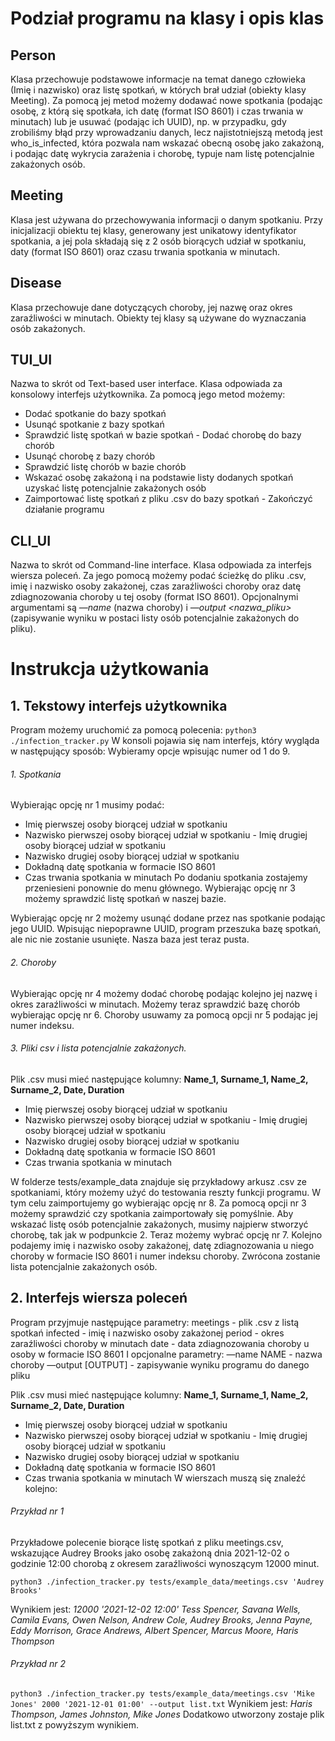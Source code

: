 # Podział programu na klasy i opis klas

## Person

Klasa przechowuje podstawowe informacje na temat danego człowieka (Imię i nazwisko) oraz listę spotkań, w których brał udział (obiekty klasy Meeting). Za pomocą jej metod możemy dodawać nowe spotkania (podając osobę, z którą się spotkała, ich datę (format ISO 8601) i czas trwania w minutach) lub je usuwać (podając ich UUID), np. w przypadku, gdy zrobiliśmy błąd przy wprowadzaniu danych, lecz najistotniejszą metodą jest who_is_infected, która pozwala nam wskazać obecną osobę jako zakażoną, i podając datę wykrycia zarażenia i chorobę, typuje nam listę potencjalnie zakażonych osób.

## Meeting

Klasa jest używana do przechowywania informacji o danym spotkaniu. Przy inicjalizacji obiektu tej klasy, generowany jest unikatowy identyfikator spotkania, a jej pola składają się z 2 osób biorących udział w spotkaniu, daty (format ISO 8601) oraz czasu trwania spotkania w minutach.

## Disease

Klasa przechowuje dane dotyczących choroby, jej nazwę oraz okres zaraźliwości w minutach. Obiekty tej klasy są używane do wyznaczania osób zakażonych.

## TUI_UI

Nazwa to skrót od Text-based user interface. Klasa odpowiada za konsolowy interfejs użytkownika. Za pomocą jego metod możemy:

- Dodać spotkanie do bazy spotkań
- Usunąć spotkanie z bazy spotkań
- Sprawdzić listę spotkań w bazie spotkań - Dodać chorobę do bazy chorób
- Usunąć chorobę z bazy chorób
- Sprawdzić listę chorób w bazie chorób
- Wskazać osobę zakażoną i na podstawie listy dodanych spotkań uzyskać listę potencjalnie zakażonych osób
- Zaimportować listę spotkań z pliku .csv do bazy spotkań - Zakończyć działanie programu

## CLI_UI

Nazwa to skrót od Command-line interface. Klasa odpowiada za interfejs wiersza poleceń. Za jego pomocą możemy podać ścieżkę do pliku .csv, imię i nazwisko osoby zakażonej, czas zaraźliwości choroby oraz datę zdiagnozowania choroby u tej osoby (format ISO 8601). Opcjonalnymi argumentami są _—name_ (nazwa choroby) i _—output <nazwa_pliku>_ (zapisywanie wyniku w postaci listy osób potencjalnie zakażonych do pliku).

# Instrukcja użytkowania

## 1. Tekstowy interfejs użytkownika

Program możemy uruchomić za pomocą polecenia:
`python3 ./infection_tracker.py`
W konsoli pojawia się nam interfejs, który wygląda w następujący sposób:
Wybieramy opcje wpisując numer od 1 do 9.

###### 1. Spotkania

Wybierając opcję nr 1 musimy podać:

- Imię pierwszej osoby biorącej udział w spotkaniu
- Nazwisko pierwszej osoby biorącej udział w spotkaniu - Imię drugiej osoby biorącej udział w spotkaniu
- Nazwisko drugiej osoby biorącej udział w spotkaniu
- Dokładną datę spotkania w formacie ISO 8601
- Czas trwania spotkania w minutach
  Po dodaniu spotkania zostajemy przeniesieni ponownie do menu głównego. Wybierając opcję nr 3 możemy sprawdzić listę spotkań w naszej bazie.

Wybierając opcję nr 2 możemy usunąć dodane przez nas spotkanie podając jego UUID. Wpisując niepoprawne UUID, program przeszuka bazę spotkań, ale nic nie zostanie usunięte.
Nasza baza jest teraz pusta.

###### 2. Choroby

Wybierając opcję nr 4 możemy dodać chorobę podając kolejno jej nazwę i okres zaraźliwości w minutach.
Możemy teraz sprawdzić bazę chorób wybierając opcję nr 6.
Choroby usuwamy za pomocą opcji nr 5 podając jej numer indeksu.

###### 3. Pliki csv i lista potencjalnie zakażonych.

Plik .csv musi mieć następujące kolumny:
**Name_1, Surname_1, Name_2, Surname_2, Date, Duration**

- Imię pierwszej osoby biorącej udział w spotkaniu
- Nazwisko pierwszej osoby biorącej udział w spotkaniu - Imię drugiej osoby biorącej udział w spotkaniu
- Nazwisko drugiej osoby biorącej udział w spotkaniu
- Dokładną datę spotkania w formacie ISO 8601
- Czas trwania spotkania w minutach

W folderze tests/example_data znajduje się przykładowy arkusz .csv ze spotkaniami, który możemy użyć do testowania reszty funkcji programu. W tym celu zaimportujemy go wybierając opcję nr 8.
Za pomocą opcji nr 3 możemy sprawdzić czy spotkania zaimportowały się pomyślnie.
Aby wskazać listę osób potencjalnie zakażonych, musimy najpierw stworzyć chorobę, tak jak w podpunkcie 2.
Teraz możemy wybrać opcję nr 7. Kolejno podajemy imię i nazwisko osoby zakażonej, datę zdiagnozowania u niego choroby w formacie ISO 8601 i numer indeksu choroby.
Zwrócona zostanie lista potencjalnie zakażonych osób.

## 2. Interfejs wiersza poleceń

Program przyjmuje następujące parametry:
meetings - plik .csv z listą spotkań
infected - imię i nazwisko osoby zakażonej
period - okres zaraźliwości choroby w minutach
date - data zdiagnozowania choroby u osoby w formacie ISO 8601 I opcjonalne parametry:
—name NAME - nazwa choroby
—output [OUTPUT] - zapisywanie wyniku programu do danego pliku

Plik .csv musi mieć następujące kolumny:
**Name_1, Surname_1, Name_2, Surname_2, Date, Duration**

- Imię pierwszej osoby biorącej udział w spotkaniu
- Nazwisko pierwszej osoby biorącej udział w spotkaniu - Imię drugiej osoby biorącej udział w spotkaniu
- Nazwisko drugiej osoby biorącej udział w spotkaniu
- Dokładną datę spotkania w formacie ISO 8601
- Czas trwania spotkania w minutach
  W wierszach muszą się znaleźć kolejno:

###### Przykład nr 1

Przykładowe polecenie biorące listę spotkań z pliku meetings.csv, wskazujące Audrey Brooks jako osobę zakażoną dnia 2021-12-02 o godzinie 12:00 chorobą z okresem zaraźliwości wynoszącym 12000 minut.

`python3 ./infection_tracker.py tests/example_data/meetings.csv 'Audrey Brooks'`

Wynikiem jest:
_12000 '2021-12-02 12:00'_
_Tess Spencer, Savana Wells, Camila Evans, Owen Nelson, Andrew Cole, Audrey Brooks, Jenna Payne, Eddy Morrison, Grace Andrews, Albert Spencer, Marcus Moore, Haris Thompson_

###### Przykład nr 2

`python3 ./infection_tracker.py tests/example_data/meetings.csv 'Mike Jones' 2000 '2021-12-01 01:00' --output list.txt`
Wynikiem jest:
_Haris Thompson, James Johnston, Mike Jones_
Dodatkowo utworzony zostaje plik list.txt z powyższym wynikiem.
